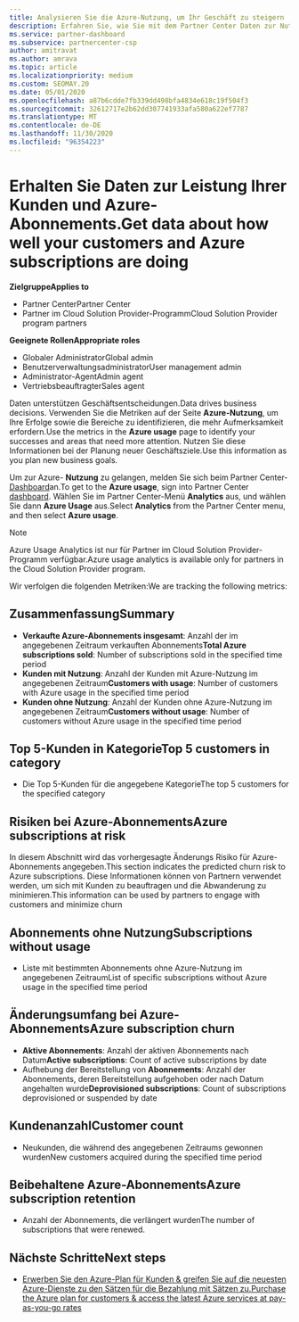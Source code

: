 ```yaml
---
title: Analysieren Sie die Azure-Nutzung, um Ihr Geschäft zu steigern
description: Erfahren Sie, wie Sie mit dem Partner Center Daten zur Nutzung der Azure-Abonnements ihrer Kunden erhalten. Zu den Daten gehören Abonnements, die verkauft, gefährdet und verwendet werden.
ms.service: partner-dashboard
ms.subservice: partnercenter-csp
author: amitravat
ms.author: amrava
ms.topic: article
ms.localizationpriority: medium
ms.custom: SEOMAY.20
ms.date: 05/01/2020
ms.openlocfilehash: a87b6cdde7fb339dd498bfa4834e618c19f504f3
ms.sourcegitcommit: 32612717e2b62dd307741933afa580a622ef7787
ms.translationtype: MT
ms.contentlocale: de-DE
ms.lasthandoff: 11/30/2020
ms.locfileid: "96354223"
---
```

# <a name="get-data-about-how-well-your-customers-and-azure-subscriptions-are-doing"></a><span data-ttu-id="97591-104">Erhalten Sie Daten zur Leistung Ihrer Kunden und Azure-Abonnements.</span><span class="sxs-lookup"><span data-stu-id="97591-104">Get data about how well your customers and Azure subscriptions are doing</span></span>

<span data-ttu-id="97591-105">**Zielgruppe**</span><span class="sxs-lookup"><span data-stu-id="97591-105">**Applies to**</span></span>

- <span data-ttu-id="97591-106">Partner Center</span><span class="sxs-lookup"><span data-stu-id="97591-106">Partner Center</span></span>
- <span data-ttu-id="97591-107">Partner im Cloud Solution Provider-Programm</span><span class="sxs-lookup"><span data-stu-id="97591-107">Cloud Solution Provider program partners</span></span>

<span data-ttu-id="97591-108">**Geeignete Rollen**</span><span class="sxs-lookup"><span data-stu-id="97591-108">**Appropriate roles**</span></span>

- <span data-ttu-id="97591-109">Globaler Administrator</span><span class="sxs-lookup"><span data-stu-id="97591-109">Global admin</span></span>
- <span data-ttu-id="97591-110">Benutzerverwaltungsadministrator</span><span class="sxs-lookup"><span data-stu-id="97591-110">User management admin</span></span>
- <span data-ttu-id="97591-111">Administrator-Agent</span><span class="sxs-lookup"><span data-stu-id="97591-111">Admin agent</span></span>
- <span data-ttu-id="97591-112">Vertriebsbeauftragter</span><span class="sxs-lookup"><span data-stu-id="97591-112">Sales agent</span></span>

<span data-ttu-id="97591-113">Daten unterstützen Geschäftsentscheidungen.</span><span class="sxs-lookup"><span data-stu-id="97591-113">Data drives business decisions.</span></span> <span data-ttu-id="97591-114">Verwenden Sie die Metriken auf der Seite **Azure-Nutzung**, um Ihre Erfolge sowie die Bereiche zu identifizieren, die mehr Aufmerksamkeit erfordern.</span><span class="sxs-lookup"><span data-stu-id="97591-114">Use the metrics in the **Azure usage** page to identify your successes and areas that need more attention.</span></span> <span data-ttu-id="97591-115">Nutzen Sie diese Informationen bei der Planung neuer Geschäftsziele.</span><span class="sxs-lookup"><span data-stu-id="97591-115">Use this information as you plan new business goals.</span></span>

<span data-ttu-id="97591-116">Um zur Azure- **Nutzung** zu gelangen, melden Sie sich beim Partner Center- [Dashboard](https://partner.microsoft.com/dashboard)an.</span><span class="sxs-lookup"><span data-stu-id="97591-116">To get to the **Azure usage**, sign into Partner Center [dashboard](https://partner.microsoft.com/dashboard).</span></span> <span data-ttu-id="97591-117">Wählen Sie im Partner Center-Menü **Analytics** aus, und wählen Sie dann **Azure Usage** aus.</span><span class="sxs-lookup"><span data-stu-id="97591-117">Select **Analytics** from the Partner Center menu, and then select **Azure usage**.</span></span>

> [!NOTE]
> <span data-ttu-id="97591-118">Azure Usage Analytics ist nur für Partner im Cloud Solution Provider-Programm verfügbar.</span><span class="sxs-lookup"><span data-stu-id="97591-118">Azure usage analytics is available only for partners in the Cloud Solution Provider program.</span></span>

<span data-ttu-id="97591-119">Wir verfolgen die folgenden Metriken:</span><span class="sxs-lookup"><span data-stu-id="97591-119">We are tracking the following metrics:</span></span>

## <a name="summary"></a><span data-ttu-id="97591-120">Zusammenfassung</span><span class="sxs-lookup"><span data-stu-id="97591-120">Summary</span></span>

- <span data-ttu-id="97591-121">**Verkaufte Azure-Abonnements insgesamt**: Anzahl der im angegebenen Zeitraum verkauften Abonnements</span><span class="sxs-lookup"><span data-stu-id="97591-121">**Total Azure subscriptions sold**: Number of subscriptions sold in the specified time period</span></span>  
- <span data-ttu-id="97591-122">**Kunden mit Nutzung**: Anzahl der Kunden mit Azure-Nutzung im angegebenen Zeitraum</span><span class="sxs-lookup"><span data-stu-id="97591-122">**Customers with usage**: Number of customers with Azure usage in the specified time period</span></span>  
- <span data-ttu-id="97591-123">**Kunden ohne Nutzung**: Anzahl der Kunden ohne Azure-Nutzung im angegebenen Zeitraum</span><span class="sxs-lookup"><span data-stu-id="97591-123">**Customers without usage**: Number of customers without Azure usage in the specified time period</span></span>  

## <a name="top-5-customers-in-category"></a><span data-ttu-id="97591-124">Top 5-Kunden in Kategorie</span><span class="sxs-lookup"><span data-stu-id="97591-124">Top 5 customers in category</span></span>

- <span data-ttu-id="97591-125">Die Top 5-Kunden für die angegebene Kategorie</span><span class="sxs-lookup"><span data-stu-id="97591-125">The top 5 customers for the specified category</span></span>  

## <a name="azure-subscriptions-at-risk"></a><span data-ttu-id="97591-126">Risiken bei Azure-Abonnements</span><span class="sxs-lookup"><span data-stu-id="97591-126">Azure subscriptions at risk</span></span>

<span data-ttu-id="97591-127">In diesem Abschnitt wird das vorhergesagte Änderungs Risiko für Azure-Abonnements angegeben.</span><span class="sxs-lookup"><span data-stu-id="97591-127">This section indicates the predicted churn risk to Azure subscriptions.</span></span> <span data-ttu-id="97591-128">Diese Informationen können von Partnern verwendet werden, um sich mit Kunden zu beauftragen und die Abwanderung zu minimieren.</span><span class="sxs-lookup"><span data-stu-id="97591-128">This information can be used by partners to engage with customers and minimize churn</span></span>

## <a name="subscriptions-without-usage"></a><span data-ttu-id="97591-129">Abonnements ohne Nutzung</span><span class="sxs-lookup"><span data-stu-id="97591-129">Subscriptions without usage</span></span>

- <span data-ttu-id="97591-130">Liste mit bestimmten Abonnements ohne Azure-Nutzung im angegebenen Zeitraum</span><span class="sxs-lookup"><span data-stu-id="97591-130">List of specific subscriptions without Azure usage in the specified time period</span></span>  

## <a name="azure-subscription-churn"></a><span data-ttu-id="97591-131">Änderungsumfang bei Azure-Abonnements</span><span class="sxs-lookup"><span data-stu-id="97591-131">Azure subscription churn</span></span>

- <span data-ttu-id="97591-132">**Aktive Abonnements**: Anzahl der aktiven Abonnements nach Datum</span><span class="sxs-lookup"><span data-stu-id="97591-132">**Active subscriptions**: Count of active subscriptions by date</span></span>  
- <span data-ttu-id="97591-133">Aufhebung der Bereitstellung von **Abonnements**: Anzahl der Abonnements, deren Bereitstellung aufgehoben oder nach Datum angehalten wurde</span><span class="sxs-lookup"><span data-stu-id="97591-133">**Deprovisioned subscriptions**: Count of subscriptions deprovisioned or suspended by date</span></span>  

## <a name="customer-count"></a><span data-ttu-id="97591-134">Kundenanzahl</span><span class="sxs-lookup"><span data-stu-id="97591-134">Customer count</span></span>

- <span data-ttu-id="97591-135">Neukunden, die während des angegebenen Zeitraums gewonnen wurden</span><span class="sxs-lookup"><span data-stu-id="97591-135">New customers acquired during the specified time period</span></span>  

## <a name="azure-subscription-retention"></a><span data-ttu-id="97591-136">Beibehaltene Azure-Abonnements</span><span class="sxs-lookup"><span data-stu-id="97591-136">Azure subscription retention</span></span>

- <span data-ttu-id="97591-137">Anzahl der Abonnements, die verlängert wurden</span><span class="sxs-lookup"><span data-stu-id="97591-137">The number of subscriptions that were renewed.</span></span>

 ## <a name="next-steps"></a><span data-ttu-id="97591-138">Nächste Schritte</span><span class="sxs-lookup"><span data-stu-id="97591-138">Next steps</span></span>

- [<span data-ttu-id="97591-139">Erwerben Sie den Azure-Plan für Kunden & greifen Sie auf die neuesten Azure-Dienste zu den Sätzen für die Bezahlung mit Sätzen zu.</span><span class="sxs-lookup"><span data-stu-id="97591-139">Purchase the Azure plan for customers & access the latest Azure services at pay-as-you-go rates</span></span>](purchase-azure-plan.md)
